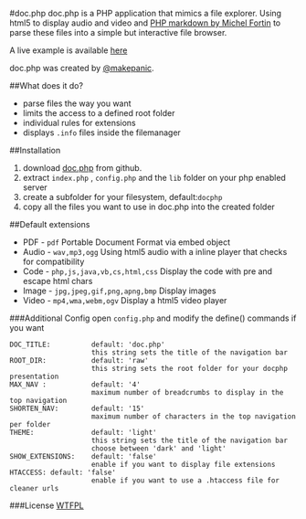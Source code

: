 #doc.php
doc.php is a PHP application that mimics a file explorer. 
Using html5 to display audio and video and [PHP markdown by Michel Fortin](http://michelf.com/projects/php-markdown/) to parse these files into a simple but interactive file browser.

A live example is available [here](http://rndm.de/doc/)

doc.php was created by [@makepanic](https://twitter.com/makepanic).

##What does it do?

* parse files the way you want
* limits the access to a defined root folder
* individual rules for extensions
* displays `.info` files inside the filemanager

##Installation
1. download [doc.php](https://github.com/makepanic/doc.php) from github.
2. extract `index.php` , `config.php` and the `lib` folder on your php enabled server
3. create a subfolder for your filesystem, default:`docphp`
4. copy all the files you want to use in doc.php into the created folder

##Default extensions
* PDF - `pdf` Portable Document Format via embed object
* Audio - `wav,mp3,ogg` Using html5 audio with a inline player that checks for compatibility
* Code - `php,js,java,vb,cs,html,css` Display the code with pre and escape html chars
* Image - `jpg,jpeg,gif,png,apng,bmp` Display images
* Video - `mp4,wma,webm,ogv` Display a html5 video player

###Additional Config
open `config.php` and modify the define() commands if you want

	DOC_TITLE:   		default: 'doc.php'
				 		this string sets the title of the navigation bar
	ROOT_DIR:	 		default: 'raw'
				 		this string sets the root folder for your docphp presentation
	MAX_NAV :	 		default: '4'
				 		maximum number of breadcrumbs to display in the top navigation
	SHORTEN_NAV: 		default: '15'
				 		maximum number of characters in the top navigation per folder
	THEME:   	 		default: 'light'
				 		this string sets the title of the navigation bar
				 		choose between 'dark' and 'light'
	SHOW_EXTENSIONS:   	default: 'false'
						enable if you want to display file extensions
	HTACCESS: default: 'false'
						enable if you want to use a .htaccess file for cleaner urls

###License
[WTFPL](http://sam.zoy.org/wtfpl/)